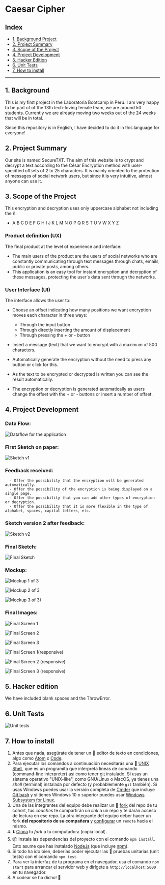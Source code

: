 # Caesar Cipher

## Index

* [1. Background Project](#1-background-project)
* [2. Project Summary](#2-project-summary)
* [3. Scope of the Project](#3-scope-of-the-project)
* [4. Project Development](#4-project-development)
* [5. Hacker Edition](#5-hacker-edition)
* [6. Unit Tests](#6-unit-tests)
* [7. How to install](#7-how-to-install)

***

## 1. Background

This is my first project in the Laboratoria Bootcamp in Perú. 
I am very happy to be part of of the 13th tech-loving female team, we are around 50 students.
Currently we are already moving two weeks out of the 24 weeks that will be in total.

Since this repository is in English, I have decided to do it in this language for everyone!


## 2. Project Summary

Our site is named SecureTXT. The aim of this website is to crypt and decrypt a text according to the César Encryption method with user-specified offsets of 2 to 25 characters.
It is mainly oriented to the protection of messages of social network users, but since it is very intuitive, almost anyone can use it.


## 3. Scope of the Project

This encryption and decryption uses only uppercase alphabet not including the ñ:

* A B C D E F G H I J K L M N O P Q R S T U V W X Y Z


### Product definition (UX)

The final product at the level of experience and interface:

* The main users of the product are the users of social networks who are constantly communicating through text messages through chats, emails, public or private posts, among others.
* This application is an easy tool for instant encryption and decryption of these messages, protecting the user's data sent through the networks.


### User Interface (UI)

The interface allows the user to:

* Choose an offset indicating how many positions we want encryption moves each character in three ways:
  * Through the input button 
  * Through directly inserting the amount of displacement
  * Through pressing the + or - button

* Insert a message (text) that we want to encrypt with a maximum of 500 characters.

* Automatically generate the encryption without the need to press any button or click for this.

* As the text to be encrypted or decrypted is written you can see the result automatically.

* The encryption or decryption is generated automatically as users change the offset with the + or - buttons or insert a number of offset. 


## 4. Project Development

### Data Flow:
![Dataflow for the application](https://user-images.githubusercontent.com/55853256/88960213-cb738a00-d268-11ea-9db3-3e69b7b3da26.jpg)

### First Sketch on paper:
![Sketch v1](https://user-images.githubusercontent.com/55853256/88959686-ff9a7b00-d267-11ea-8de2-8ba45c1b70f4.jpg)

### Feedback received:
      - Offer the possibility that the encryption will be generated automatically.
      - Offer the possibility of the encryption is being displayed on a single page.
      - Offer the possibility that you can add other types of encryption or decryption.
      - Offer the possibility that it is more flexible in the type of alphabet, spaces, capital letters, etc.


### Sketch version 2 after feedback:  
![Sketch v2](https://user-images.githubusercontent.com/55853256/88959825-3bcddb80-d268-11ea-9908-3bcd9107e863.jpg)
     
### Final Sketch:
![Final Sketch](https://user-images.githubusercontent.com/55853256/88960018-7f284a00-d268-11ea-8fcf-c9fdbc215a1a.jpg)


### Mockup:

![Mockup 1 of 3](https://user-images.githubusercontent.com/55853256/88958118-a16c9880-d265-11ea-881e-c49630b8a2e4.jpg)

![Mockup 2 of 3](https://user-images.githubusercontent.com/55853256/88959141-26a47d00-d267-11ea-897a-22c391a41c6a.jpg)

![Mockup 3 of 3)](https://user-images.githubusercontent.com/55853256/88959331-6d927280-d267-11ea-9a3d-4496f6668c8a.jpg)

### Final Images:


![Final Screen 1](https://user-images.githubusercontent.com/55853256/88999802-30f06680-d2bb-11ea-8ca6-56489325ff86.jpg)

![Final Screen 2](https://user-images.githubusercontent.com/55853256/89000740-bf65e780-d2bd-11ea-89fb-eac8c76c2c96.jpg)

![Final Screen 3](https://user-images.githubusercontent.com/55853256/89000151-3ef2b700-d2bc-11ea-85a6-7d220bd4af37.jpg)


![Final Screen 1(responsive)](https://user-images.githubusercontent.com/55853256/89000256-8d07ba80-d2bc-11ea-846e-33e0469bfd4c.jpg)

![Final Screen 2 (responsive)](https://user-images.githubusercontent.com/55853256/89000301-a7419880-d2bc-11ea-821c-6c9d3442eb42.jpg)

![Final Screen 3 (responsive)](https://user-images.githubusercontent.com/55853256/89000341-bfb1b300-d2bc-11ea-86ec-5402efe86776.jpg)



## 5. Hacker edition

We have included blank spaces and the ThrowError.


## 6. Unit Tests

![Unit tests](https://user-images.githubusercontent.com/55853256/88945383-8c870980-d253-11ea-9ae8-09570b8beb24.jpg)

## 7. How to install

1. Antes que nada, asegúrate de tener un :pencil: editor de texto en
  condiciones, algo como [Atom](https://atom.io/) o
  [Code](https://code.visualstudio.com/).
2. Para ejecutar los comandos a continuación necesitarás una :shell:
  [UNIX Shell](https://github.com/Laboratoria/bootcamp/tree/master/topics/shell),
  que es un programita que interpreta líneas de comando (command-line
  interpreter) así como tener [git](https://github.com/Laboratoria/bootcamp/tree/master/topics/scm/01-git)
  instalado. Si usas un sistema operativo "UNIX-like", como GNU/Linux o MacOS,
  ya tienes una _shell_ (terminal) instalada por defecto (y probablemente `git`
  también). Si usas Windows puedes usar la versión completa de [Cmder](https://cmder.net/)
  que incluye [Git bash](https://git-scm.com/download/win) y si tienes Windows 10
  o superior puedes usar [Windows Subsystem for Linux](https://docs.microsoft.com/en-us/windows/wsl/install-win10).
3. Una de las integrantes del equipo debe realizar un :fork_and_knife:
  [fork](https://help.github.com/articles/fork-a-repo/) del repo de tu cohort,
  tus _coaches_ te compartirán un _link_ a un repo y te darán acceso de lectura
  en ese repo. La otra integrante del equipo deber hacer un fork **del
  repositorio de su compañera** y
  [configurar](https://gist.github.com/BCasal/026e4c7f5c71418485c1) un `remote`
  hacia el mismo.
4. :arrow_down: [Clona](https://help.github.com/articles/cloning-a-repository/)
  tu _fork_ a tu computadora (copia local).
5. 📦 Instala las dependencias del proyecto con el comando `npm install`. Esto
  asume que has instalado [Node.js](https://nodejs.org/) (que incluye [npm](https://docs.npmjs.com/)).
6. Si todo ha ido bien, deberías poder ejecutar las :traffic_light:
  pruebas unitarias (unit tests) con el comando `npm test`.
7. Para ver la interfaz de tu programa en el navegador, usa el comando
  `npm start` para arrancar el servidor web y dirígete a
  `http://localhost:5000` en tu navegador.
8. A codear se ha dicho! :rocket:

